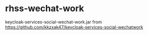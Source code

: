 # rhss-wechat-work

keycloak-services-social-wechat-work.jar from https://github.com/kkzxak47/keycloak-services-social-wechatwork
